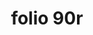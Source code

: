 ---
layout: edition
title: folio 90r
manuscript: Florence, Biblioteca Marucelliana, Carte Rajna XIX.15
sigla: R
iip: r090r.tif
milestone: 179
---